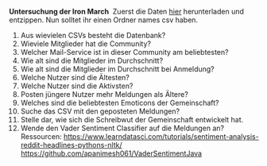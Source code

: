 **Untersuchung der Iron March**
​
Zuerst die Daten [hier](https://files.slack.com/files-pri/T93EUGS49-FR90M0D6V/download/csv.zip) herunterladen und entzippen. Nun solltet ihr einen Ordner names csv haben.

1. Aus wievielen CSVs besteht die Datenbank?
2. Wieviele Mitglieder hat die Community?
3. Welcher Mail-Service ist in dieser Community am beliebtesten?
4. Wie alt sind die Mitglieder im Durchschnitt?
5. Wie alt sind die Mitglieder im Durchschnitt bei Anmeldung?
6. Welche Nutzer sind die Ältesten?
7. Welche Nutzer sind die Aktivsten?
8. Posten jüngere Nutzer mehr Meldungen als Ältere?
9. Welches sind die beliebtesten Emoticons der Gemeinschaft?
10. Suche das CSV mit den geposteten Meldungen?
11. Stelle dar, wie sich die Schreibwut der Gemeinschaft entwickelt hat.
12. Wende den Vader Sentiment Classifier auf die Meldungen an?
Ressourcen:
https://www.learndatasci.com/tutorials/sentiment-analysis-reddit-headlines-pythons-nltk/
https://github.com/apanimesh061/VaderSentimentJava
